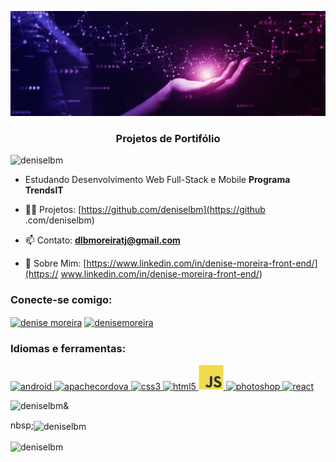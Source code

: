 ![banner](https://github.com/deniselbm/dmPortifolio/blob/main/banner.png)
<h3 align="center">Projetos de Portifólio</h3>

<p align="left"> <img src="https://komarev.com/ghpvc/?username=deniselbm&label=Profile%20views&color=0e75b6&style=flat " alt="deniselbm" /> </p>

- Estudando Desenvolvimento Web Full-Stack e Mobile **Programa TrendsIT**

- 👨‍💻 Projetos: [https://github.com/deniselbm](https://github .com/deniselbm)

- 📫 Contato: **dlbmoreiratj@gmail.com**

- 📄 Sobre Mim: [https://www.linkedin.com/in/denise-moreira-front-end/](https:// www.linkedin.com/in/denise-moreira-front-end/)

<h3 align="left">Conecte-se comigo:</h3>
<p align="left">
<a href="https:// linkedin.com/in/denise moreira" target="blank"><img align="center" src="https://raw.githubusercontent.com/rahuldkjain/github-profile-readme-generator/master/src/images /icons/Social/linked-in-alt.svg" alt="denise moreira" height="30" width="40" /></a>
<a href="https://instagram.com/denisemoreira" target="blank"><img align="center" src="https://raw.githubusercontent.com/rahuldkjain/github-profile-readme-generator/master/src/images/icons/Social/instagram.svg" alt="denisemoreira" height="30" width="40" /></a>
</p>

<h3 align="left">Idiomas e ferramentas:</h3>
<p align="left"> <a href="https://developer.android.com" target="_blank" rel="noreferrer"> <img src="https://raw.githubusercontent.com/devicons /devicon/master/icons/android/android-original-wordmark.svg" alt="android" width="40" height="40"/> </a> <a href="https://cordova.apache .org/" target="_blank" rel="noreferrer"> <img src="https://www.vectorlogo.zone/logos/apache_cordova/apache_cordova-icon.svg" alt="apachecordova" width="40" height="40"/> </a> <a href="https://www.w3schools.com/css/" target="_blank" rel="noreferrer"> <img src="https://raw .githubusercontent.com/devicons/devicon/master/icons/css3/css3-original-wordmark.svg" alt="css3" width="40" height="40"/> </a> <a href="https ://www.w3.org/html/" target="_blank" rel="noreferrer"> <img src="https://raw.githubusercontent.com/devicons/devicon/master/icons/html5/html5- original-wordmark.svg" alt="html5" width="40" height="40"/> </a> <a href="https://developer.mozilla.org/en-US/docs/Web/ JavaScript" target="_blank" rel="noreferrer"> <img src="https://raw.githubusercontent.com/devicons/devicon/master/icons/javascript/javascript-original.svg" alt="javascript" largura ="40" height="40"/> </a> <a href="https://www.photoshop.com/en" target="_blank" rel="noreferrer"> <img src="https: //raw.githubusercontent.com/devicons/devicon/master/icons/photoshop/photoshop-line.svg" alt="photoshop" width="40" height="40"/> </a> <a href=" https://reactjs.org/" target="_blank" rel="noreferrer"> <img src="https://raw.githubusercontent.com/devicons/devicon/master/icons/react/react-original-wordmark .svg" alt="react" width="40" height="40"/> </a> </p>

<p><img align="left" src="https://github-readme-stats .vercel.app/api/top-langs?username=deniselbm&show_icons=true&theme=cobalt&locale=en&layout=compact" alt="deniselbm" /></p> <p>&

nbsp;<img align="center" src="https ://github-readme-stats.vercel.app/api?username=deniselbm&show_icons=true&theme=cobalt&locale=en" alt="deniselbm" /></p>

<p><img align="center" src="https://github-readme-streak-stats. herokuapp.com/?user=deniselbm&" alt="deniselbm" /></p>
